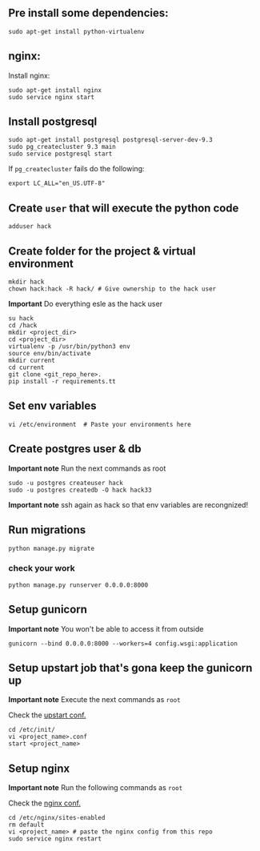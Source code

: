 ## Pre install some dependencies:
```
sudo apt-get install python-virtualenv
```

## nginx:

Install nginx:

```
sudo apt-get install nginx
sudo service nginx start
```

## Install postgresql

```
sudo apt-get install postgresql postgresql-server-dev-9.3
sudo pg_createcluster 9.3 main
sudo service postgresql start
```
If `pg_createcluster` fails do the following:

```
export LC_ALL="en_US.UTF-8"
```

## Create `user` that will execute the python code

```
adduser hack
```

## Create folder for the project & virtual environment

```
mkdir hack
chown hack:hack -R hack/ # Give ownership to the hack user
```

**Important** Do everything esle as the hack user

```
su hack
cd /hack
mkdir <project_dir>
cd <project_dir>
virtualenv -p /usr/bin/python3 env
source env/bin/activate
mkdir current
cd current
git clone <git_repo_here>.
pip install -r requirements.tt
```

## Set env variables

```
vi /etc/environment  # Paste your environments here
```

## Create postgres user & db

**Important note** Run the next commands as root

```
sudo -u postgres createuser hack
sudo -u postgres createdb -O hack hack33
```

**Important note** ssh again as hack so that env variables are recongnized!

## Run migrations

```
python manage.py migrate
```

### check your work

```
python manage.py runserver 0.0.0.0:8000
```

## Setup gunicorn

**Important note** You won't be able to access it from outside

```
gunicorn --bind 0.0.0.0:8000 --workers=4 config.wsgi:application
```

## Setup upstart job that's gona keep the gunicorn up

**Important note** Execute the next commands as `root`

Check the [upstart conf.](config/upstart.conf)
```
cd /etc/init/
vi <project_name>.conf
start <project_name>
```

## Setup nginx

**Important note** Run the following commands as `root`

Check the [nginx conf.](config/nginx.conf)


```
cd /etc/nginx/sites-enabled
rm default
vi <project_name> # paste the nginx config from this repo
sudo service nginx restart
```
